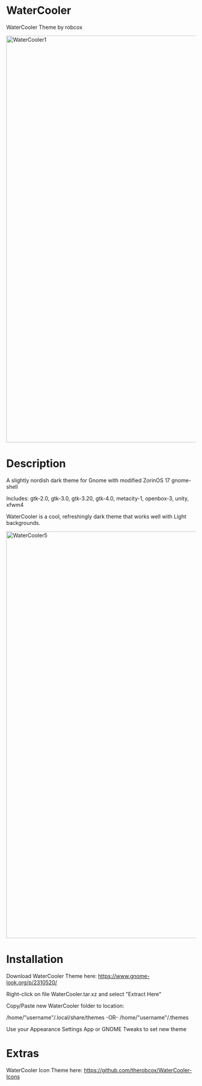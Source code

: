 # WaterCooler
WaterCooler Theme by robcox

<img width="1920" height="1080" alt="WaterCooler1" src="https://github.com/user-attachments/assets/cd210474-112f-43fd-abb8-26ff204456a0" />

# Description
A slightly nordish dark theme for Gnome with modified ZorinOS 17 gnome-shell

Includes: gtk-2.0, gtk-3.0, gtk-3.20, gtk-4.0, metacity-1, openbox-3, unity, xfwm4

WaterCooler is a cool, refreshingly dark theme that works well with Light backgrounds.

<img width="1920" height="1080" alt="WaterCooler5" src="https://github.com/user-attachments/assets/14e57508-b9b7-4abe-bd4f-739cfeffcc20" />

# Installation
Download WaterCooler Theme here: <a href="https://www.gnome-look.org/p/2310520/">https://www.gnome-look.org/p/2310520/</a>

Right-click on file WaterCooler.tar.xz and select "Extract Here"

Copy/Paste new WaterCooler folder to location:

/home/"username"/.local/share/themes
-OR-
/home/"username"/.themes

Use your Appearance Settings App or GNOME Tweaks to set new theme

# Extras

WaterCooler Icon Theme here: <a href="https://github.com/therobcox/WaterCooler-Icons">https://github.com/therobcox/WaterCooler-Icons</a>

